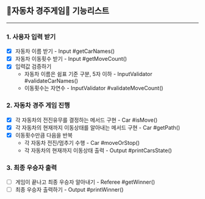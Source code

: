 ## 🚗자동차 경주게임🚗 기능리스트

---

### 1. 사용자 입력 받기
- [x] 자동차 이름 받기 - Input #getCarNames()
- [x] 자동차 이동횟수 받기 - Input #getMoveCount()
- [x] 입력값 검증하기
  - 자동차 이름은 쉼표 기준 구분, 5자 이하 - InputValidator #validateCarNames() 
  - 이동횟수는 자연수 - InputValidator #validateMoveCount()

### 2. 자동차 경주 게임 진행
- [x] 각 자동차의 전진유무를 결정하는 메서드 구현 - Car #isMove()
- [x] 각 자동차의 현재까지 이동상태를 알아내는 메서드 구현 - Car #getPath() 
- [x] 이동횟수만큼 다음을 반복
  - 각 자동차 전진/멈추기 수행 - Car #moveOrStop()
  - 각 자동차의 현재까지 이동상태 출력 - Output #printCarsState()

### 3. 최종 우승자 출력
- [ ] 게임이 끝나고 최종 우승자 알아내기 - Referee #getWinner()
- [ ] 최종 우승자 출력하기 - Output #printWinner()